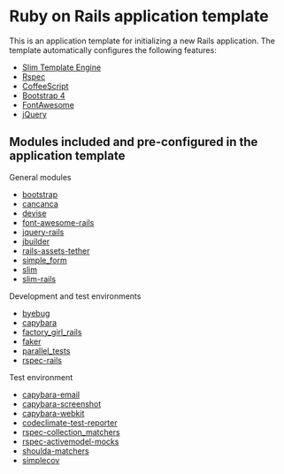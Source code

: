 # Ruby on Rails application template

This is an application template for initializing a new Rails
application. The template automatically configures the following
features:

 * [Slim Template Engine](http://slim-lang.com/)
 * [Rspec](http://rspec.info/)
 * [CoffeeScript](http://coffeescript.org/)
 * [Bootstrap 4](http://v4-alpha.getbootstrap.com/)
 * [FontAwesome](https://fortawesome.github.io/Font-Awesome/)
 * [jQuery](https://jquery.com/)

## Modules included and pre-configured in the application template
 General modules
 * [bootstrap](https://github.com/twbs/bootstrap-rubygem)
 * [cancanca](https://github.com/CanCanCommunity/cancancan)
 * [devise](https://github.com/plataformatec/devise)
 * [font-awesome-rails](https://github.com/bokmann/font-awesome-rails)
 * [jquery-rails](https://github.com/rails/jquery-rails)
 * [jbuilder](https://github.com/rails/jbuilder)
 * [rails-assets-tether](https://rails-assets.org/)
 * [simple_form](https://github.com/plataformatec/simple_form)
 * [slim](https://github.com/slim-template/slim)
 * [slim-rails](https://github.com/slim-template/slim-rails)

 Development and test environments
 * [byebug](https://github.com/deivid-rodriguez/byebug)
 * [capybara](https://github.com/jnicklas/capybara)
 * [factory_girl_rails](https://github.com/thoughtbot/factory_girl_rails)
 * [faker](https://github.com/stympy/faker)
 * [parallel_tests](https://github.com/grosser/parallel_tests)
 * [rspec-rails](https://github.com/rspec/rspec-rails)

 Test environment
 * [capybara-email](https://github.com/dockyard/capybara-email)
 * [capybara-screenshot](https://github.com/mattheworiordan/capybara-screenshot)
 * [capybara-webkit](https://github.com/thoughtbot/capybara-webkit)
 * [codeclimate-test-reporter](https://github.com/codeclimate/ruby-test-reporter)
 * [rspec-collection_matchers](https://github.com/rspec/rspec-collection_matchers)
 * [rspec-activemodel-mocks](https://github.com/rspec/rspec-activemodel-mocks)
 * [shoulda-matchers](https://github.com/thoughtbot/shoulda-matchers)
 * [simplecov](https://github.com/colszowka/simplecov)
